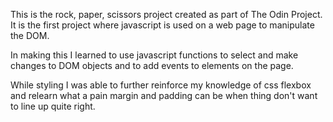 This is the rock, paper, scissors project created as part of The Odin Project.  It is the first project where javascript is used on a web page to manipulate the DOM.

In making this I learned to use javascript functions to select and make changes to DOM objects and to add events to elements on the page.

While styling I was able to further reinforce my knowledge of css flexbox and relearn what a pain margin and padding can be when thing don't want to line up quite right.
